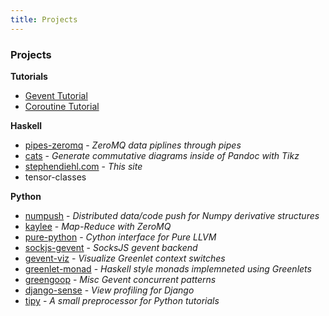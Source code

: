 ```yaml
---
title: Projects
---
```


### Projects

**Tutorials**

* [Gevent Tutorial](https://github.com/sdiehl/gevent-tutorial)
* [Coroutine Tutorial](https://github.com/sdiehl/coroutine-tutorial)

**Haskell**

* [pipes-zeromq](https://github.com/sdiehl/pipes-zeromq) - *ZeroMQ data piplines through pipes*
* [cats](https://github.com/sdiehl/cats) - *Generate commutative diagrams inside of Pandoc with Tikz*
* [stephendiehl.com](https://github.com/sdiehl/stephendiehl.com) - *This site*
* tensor-classes

**Python**

* [numpush](https://github.com/sdiehl/numpush) - *Distributed data/code push for Numpy derivative structures*
* [kaylee](https://github.com/sdiehl/kaylee) - *Map-Reduce with ZeroMQ*
* [pure-python](https://github.com/sdiehl/pure-python) - *Cython interface for Pure LLVM*
* [sockjs-gevent](https://github.com/sdiehl/sockjs-gevent) - *SocksJS gevent backend*
* [gevent-viz](https://github.com/sdiehl/gevent_viz) - *Visualize Greenlet context switches*
* [greenlet-monad](https://github.com/sdiehl/greenlet-monad) - *Haskell style monads implemneted using Greenlets*
* [greengoop](https://github.com/sdiehl/greengoop) - *Misc Gevent concurrent patterns*
* [django-sense](https://github.com/sdiehl/django-sense) - *View profiling for Django*
* [tipy](https://github.com/sdiehl/tipy) - *A small preprocessor for Python tutorials*
